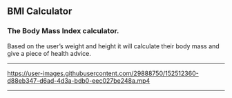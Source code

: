 ##  BMI Calculator

### The Body Mass Index calculator. 

Based on the user’s weight and height it will calculate their body mass and give a piece of health advice.

---

https://user-images.githubusercontent.com/29888750/152512360-d88eb347-d6ad-4d3a-bdb0-eec027be248a.mp4

---

